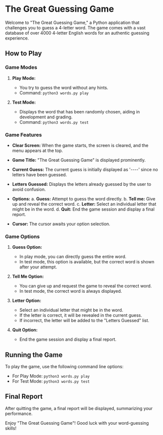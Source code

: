 # The Great Guessing Game

Welcome to "The Great Guessing Game," a Python application that challenges you to guess a 4-letter word. The game comes with a vast database of over 4000 4-letter English words for an authentic guessing experience.

## How to Play

### Game Modes

1. **Play Mode:** 
   - You try to guess the word without any hints.
   - Command: `python3 words.py play`

2. **Test Mode:**
   - Displays the word that has been randomly chosen, aiding in development and grading.
   - Command: `python3 words.py test`

### Game Features

- **Clear Screen:** When the game starts, the screen is cleared, and the menu appears at the top.

- **Game Title:** "The Great Guessing Game" is displayed prominently.

- **Current Guess:** The current guess is initially displayed as '----' since no letters have been guessed.

- **Letters Guessed:** Displays the letters already guessed by the user to avoid confusion.

- **Options:**
   a. **Guess:** Attempt to guess the word directly.
   b. **Tell me:** Give up and reveal the correct word.
   c. **Letter:** Select an individual letter that might be in the word.
   d. **Quit:** End the game session and display a final report.

- **Cursor:** The cursor awaits your option selection.

### Game Options

1. **Guess Option:**
   - In play mode, you can directly guess the entire word.
   - In test mode, this option is available, but the correct word is shown after your attempt.

2. **Tell Me Option:**
   - You can give up and request the game to reveal the correct word.
   - In test mode, the correct word is always displayed.

3. **Letter Option:**
   - Select an individual letter that might be in the word.
   - If the letter is correct, it will be revealed in the current guess.
   - If incorrect, the letter will be added to the "Letters Guessed" list.

4. **Quit Option:**
   - End the game session and display a final report.

## Running the Game

To play the game, use the following command line options:

- For Play Mode: `python3 words.py play`
- For Test Mode: `python3 words.py test`

## Final Report

After quitting the game, a final report will be displayed, summarizing your performance.

Enjoy "The Great Guessing Game"! Good luck with your word-guessing skills!
